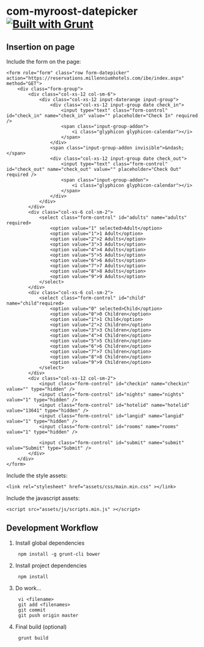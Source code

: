 com-myroost-datepicker [![Built with Grunt](https://cdn.gruntjs.com/builtwith.png)](http://gruntjs.com/)
======================

## Insertion on page

Include the form on the page:

	<form role="form" class="row form-datepicker" action="https://reservations.millenniumhotels.com/ibe/index.aspx" method="GET">
		<div class="form-group">
			<div class="col-xs-12 col-sm-6">
				<div class="col-xs-12 input-daterange input-group">
					<div class="col-xs-12 input-group date check_in">
						<input type="text" class="form-control" id="check_in" name="check_in" value="" placeholder="Check In" required />
						<span class="input-group-addon">
							<i class="glyphicon glyphicon-calendar"></i>
						</span>
					</div>
					<span class="input-group-addon invisible">&ndash;</span>
					<div class="col-xs-12 input-group date check_out">
						<input type="text" class="form-control" id="check_out" name="check_out" value="" placeholder="Check Out" required />
						<span class="input-group-addon">
							<i class="glyphicon glyphicon-calendar"></i>
						</span>
					</div>
				</div>
			</div>
			<div class="col-xs-6 col-sm-2">
				<select class="form-control" id="adults" name="adults" required>
					<option value="1" selected>Adult</option>
					<option value="1">1 Adult</option>
					<option value="2">2 Adults</option>
					<option value="3">3 Adults</option>
					<option value="4">4 Adults</option>
					<option value="5">5 Adults</option>
					<option value="6">6 Adults</option>
					<option value="7">7 Adults</option>
					<option value="8">8 Adults</option>
					<option value="9">9 Adults</option>
				</select>
			</div>
			<div class="col-xs-6 col-sm-2">
				<select class="form-control" id="child" name="child"required>
					<option value="0" selected>Child</option>
					<option value="0">0 Children</option>
					<option value="1">1 Child</option>
					<option value="2">2 Children</option>
					<option value="3">3 Children</option>
					<option value="4">4 Children</option>
					<option value="5">5 Children</option>
					<option value="6">6 Children</option>
					<option value="7">7 Children</option>
					<option value="8">8 Children</option>
					<option value="9">9 Children</option>
				</select>
			</div>
			<div class="col-xs-12 col-sm-2">
				<input class="form-control" id="checkin" name="checkin" value="" type="hidden" />
				<input class="form-control" id="nights" name="nights" value="1" type="hidden" />
				<input class="form-control" id="hotelid" name="hotelid" value="13641" type="hidden" />
				<input class="form-control" id="langid" name="langid" value="1" type="hidden" />
				<input class="form-control" id="rooms" name="rooms" value="1" type="hidden" />

				<input class="form-control" id="submit" name="submit" value="Submit" type="Submit" />
			</div>
		</div>
	</form>

Include the style assets:

	<link rel="stylesheet" href="assets/css/main.min.css" ></link>

Include the javascript assets:

	<script src="assets/js/scripts.min.js" ></script>

## Development Workflow

1. Install global dependencies

		npm install -g grunt-cli bower

2. Install project dependencies

		npm install

3. Do work...

		vi <filename>
		git add <filenames>
		git commit
		git push origin master

4. Final build (optional)

		grunt build
